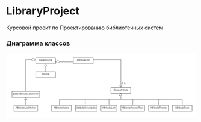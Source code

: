 # LibraryProject
Курсовой проект по Проектированию библиотечных систем

### Диаграмма классов
![Diagram](Docs/Source.png "Диаграмма классов")
